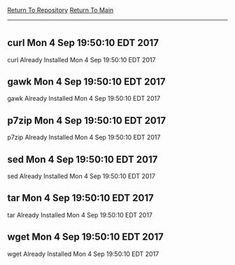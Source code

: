 [Return To Repository](https://github.com/deathbybandaid/piholeparser/)
[Return To Main](https://github.com/deathbybandaid/piholeparser/blob/master/RecentRunLogs/Mainlog.md)
____________________________________
# 
## curl Mon 4 Sep 19:50:10 EDT 2017
curl Already Installed Mon 4 Sep 19:50:10 EDT 2017
## gawk Mon 4 Sep 19:50:10 EDT 2017
gawk Already Installed Mon 4 Sep 19:50:10 EDT 2017
## p7zip Mon 4 Sep 19:50:10 EDT 2017
p7zip Already Installed Mon 4 Sep 19:50:10 EDT 2017
## sed Mon 4 Sep 19:50:10 EDT 2017
sed Already Installed Mon 4 Sep 19:50:10 EDT 2017
## tar Mon 4 Sep 19:50:10 EDT 2017
tar Already Installed Mon 4 Sep 19:50:10 EDT 2017
## wget Mon 4 Sep 19:50:10 EDT 2017
wget Already Installed Mon 4 Sep 19:50:10 EDT 2017
